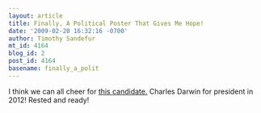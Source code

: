 ```yaml
---
layout: article
title: Finally, A Political Poster That Gives Me Hope!
date: '2009-02-20 16:32:16 -0700'
author: Timothy Sandefur
mt_id: 4164
blog_id: 2
post_id: 4164
basename: finally_a_polit
---
```

I think we can all cheer for [this candidate.](http://andrewsullivan.theatlantic.com/the_daily_dish/2009/02/the-last-burkea.html) Charles Darwin for president in 2012! Rested and ready!
